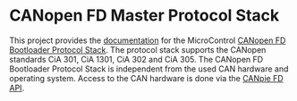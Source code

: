 # CANopen FD Master Protocol Stack

This project provides the [documentation](https://microcontrol-germany.github.io/canopen-bootloader/) for the
MicroControl [CANopen FD Bootloader Protocol Stack](https://www.microcontrol.net/en/portfolio/protocol-stacks/canopen/canopen-bootloader/).
The protocol stack supports the CANopen standards CiA 301, CiA 1301, CiA 302 and CiA 305. The CANopen FD Bootloader
Protocol Stack is independent from the used CAN hardware and operating system. Access to the CAN hardware is done via
the [CANpie FD API](https://canpie.github.io).
